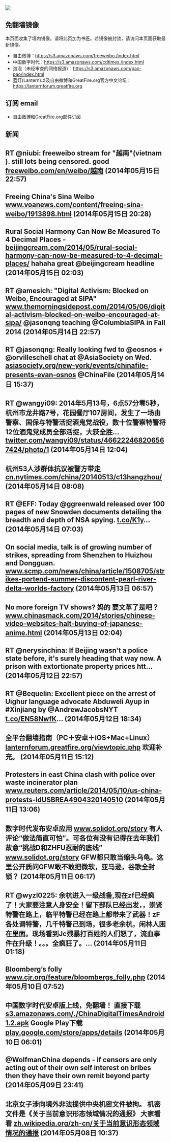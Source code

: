<img src="https://raw.githubusercontent.com/greatfire/z/master/logos.gif" />

## 免翻墙镜像
本页面收集了墙内镜像。请将此页加为书签。若镜像被封锁，请访问本页面获取最新镜像。
* 自由微博：https://s3.amazonaws.com/freeweibo./index.html
* 中国数字时代：https://s3.amazonaws.com/cdtimes./index.html
* 泡泡（未经审查的网络报道）：https://s3.amazonaws.com/pao-pao/index.html
* 蓝灯(Lantern)以及自由微博和GreatFire.org官方中文论坛：https://lanternforum.greatfire.org

## 订阅 email
* <a href="https://greatfire.us7.list-manage.com/subscribe?u=854fca58782082e0cbdf204a0&id=c78949b93c">自由微博和GreatFire.org邮件订阅</a>
		
## 新闻
RT @niubi: freeweibo stream for "越南"(vietnam ). still lots being censored. good  <a href="https://freeweibo.com/en/weibo/%E8%B6%8A%E5%8D%97">freeweibo.com/en/weibo/越南</a> (2014年05月15日 22:57)
 ---
Freeing China's Sina Weibo <a href="http://www.voanews.com/content/freeing-sina-weibo/1913898.html">www.voanews.com/content/freeing-sina-weibo/1913898.html</a> (2014年05月15日 20:28)
 ---
Rural Social Harmony Can Now Be Measured To 4 Decimal Places - <a href="http://beijingcream.com/2014/05/rural-social-harmony-can-now-be-measured-to-4-decimal-places/">beijingcream.com/2014/05/rural-social-harmony-can-now-be-measured-to-4-decimal-places/</a> hahaha great @beijingcream headline (2014年05月15日 02:03)
 ---
RT @amesich: "Digital Activism: Blocked on Weibo, Encouraged at SIPA" <a href="http://www.themorningsidepost.com/2014/05/06/digital-activism-blocked-on-weibo-encouraged-at-sipa/?utm_content=bufferf7b52&utm_medium=social&utm_source=twitter.com&utm_campaign=buffer">www.themorningsidepost.com/2014/05/06/digital-activism-blocked-on-weibo-encouraged-at-sipa/</a> @jasonqng teaching @ColumbiaSIPA in Fall 2014 (2014年05月14日 22:57)
 ---
RT @jasonqng: Really looking fwd to @eosnos + @orvilleschell chat at @AsiaSociety on Wed. <a href="http://asiasociety.org/new-york/events/chinafile-presents-evan-osnos">asiasociety.org/new-york/events/chinafile-presents-evan-osnos</a> @ChinaFile (2014年05月14日 15:37)
 ---
RT @wangyi09: 2014年5月13号，6点57分零5秒，杭州市龙井路7号，花园餐厅107房间，发生了一场由警察、国保与特警活捉酒鬼党战役，数十位警察特警将12位酒鬼党成员全部活捉，大获全胜… <a href="https://twitter.com/wangyi09/status/466222468206567424/photo/1">twitter.com/wangyi09/status/466222468206567424/photo/1</a> (2014年05月14日 12:04)
 ---
杭州53人涉群体抗议被警方带走 <a href="http://cn.nytimes.com/china/20140513/c13hangzhou/">cn.nytimes.com/china/20140513/c13hangzhou/</a> (2014年05月14日 08:08)
 ---
RT @EFF: Today @ggreenwald released over 100 pages of new Snowden documents detailing the breadth and depth of NSA spying. <a href="https://t.co/K1y">t.co/K1y</a>… (2014年05月14日 07:03)
 ---
On social media, talk is of growing number of strikes, spreading from Shenzhen to Huizhou and Dongguan. <a href="http://www.scmp.com/news/china/article/1508705/strikes-portend-summer-discontent-pearl-river-delta-worlds-factory">www.scmp.com/news/china/article/1508705/strikes-portend-summer-discontent-pearl-river-delta-worlds-factory</a> (2014年05月13日 06:57)
 ---
No more foreign TV shows? 妈的 要文革了是吧？ <a href="http://www.chinasmack.com/2014/stories/chinese-video-websites-halt-buying-of-japanese-anime.html">www.chinasmack.com/2014/stories/chinese-video-websites-halt-buying-of-japanese-anime.html</a> (2014年05月13日 02:04)
 ---
RT @nerysinchina: If Beijing wasn't a police state before, it's surely heading that way now. A prison with extortionate property prices htt… (2014年05月12日 22:57)
 ---
RT @Bequelin: Excellent piece on the arrest of Uighur language advocate Abduweli Ayup in #Xinjiang by @AndrewJacobsNYT <a href="http://t.co/EN58NwfK">t.co/EN58NwfK</a>… (2014年05月12日 18:34)
 ---
全平台翻墙指南（PC＋安卓＋iOS+Mac+Linux） <a href="https://lanternforum.greatfire.org/viewtopic.php?f=1&t=15">lanternforum.greatfire.org/viewtopic.php</a> 欢迎补充。 (2014年05月11日 15:12)
 ---
Protesters in east China clash with police over waste incinerator plan <a href="http://www.reuters.com/article/2014/05/10/us-china-protests-idUSBREA4904320140510">www.reuters.com/article/2014/05/10/us-china-protests-idUSBREA4904320140510</a> (2014年05月11日 13:06)
 ---
数字时代发布安卓应用 <a href="http://www.solidot.org/story?sid=39480">www.solidot.org/story</a> 有人评论“做法简直可怕”。可各位有没有记得在去年我们故意“挑战D和ZHFU忍耐的底线” <a href="http://www.solidot.org/story?sid=37487">www.solidot.org/story</a> GFW都只敢当缩头乌龟。这里公开质问GFW敢不敢把微软，亚马逊，谷歌全封锁？ (2014年05月11日 06:17)
 ---
RT @wyzl0225: 余杭进入一级战备,现在zf已经疯了！大家要注意人身安全！留下部队已经出发，，崇贤特警在路上，临平特警已经在路上都带来了武器！zF各处调特警，几千特警己到场，很多老余杭，闲林人困在里面。现场看到Jc残暴打百姓的人们怒了，流血事件在升级！。。。全疯狂了。… (2014年05月11日 01:18)
 ---
Bloomberg’s folly <a href="http://www.cjr.org/feature/bloombergs_folly.php">www.cjr.org/feature/bloombergs_folly.php</a> (2014年05月10日 07:52)
 ---
中国数字时代安卓版上线，免翻墙！ 直接下载 <a href="https://s3.amazonaws.com/_._/ChinaDigitalTimesAndroid1.2.apk">s3.amazonaws.com/_._/ChinaDigitalTimesAndroid1.2.apk</a> Google Play下载 <a href="https://play.google.com/store/apps/details?id=org.greatfire.cdt">play.google.com/store/apps/details</a> (2014年05月10日 06:01)
 ---
@WolfmanChina depends - if censors are only acting out of their own self interest on bribes then they have their own remit beyond party (2014年05月09日 23:41)
 ---
北京女子涉向境外非法提供中央机密文件被拘。 机密文件是《关于当前意识形态领域情况的通报》 大家看看 <a href="https://zh.wikipedia.org/zh-cn/%E5%85%B3%E4%BA%8E%E5%BD%93%E5%89%8D%E6%84%8F%E8%AF%86%E5%BD%A2%E6%80%81%E9%A2%86%E5%9F%9F%E6%83%85%E5%86%B5%E7%9A%84%E9%80%9A%E6%8A%A5">zh.wikipedia.org/zh-cn/关于当前意识形态领域情况的通报</a> (2014年05月08日 10:37)
 ---
